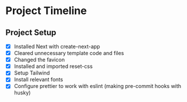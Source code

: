 # Project Timeline

## Project Setup

- [x] Installed Next with create-next-app
- [x] Cleared unnecessary template code and files
- [x] Changed the favicon
- [x] Installed and imported reset-css
- [x] Setup Tailwind
- [x] Install relevant fonts
- [x] Configure prettier to work with eslint (making pre-commit hooks with husky)
